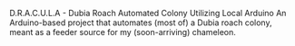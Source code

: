 D.R.A.C.U.L.A - Dubia Roach Automated Colony Utilizing Local Arduino
  An Arduino-based project that automates (most of) a Dubia roach colony, meant as a feeder source for my (soon-arriving) chameleon.
